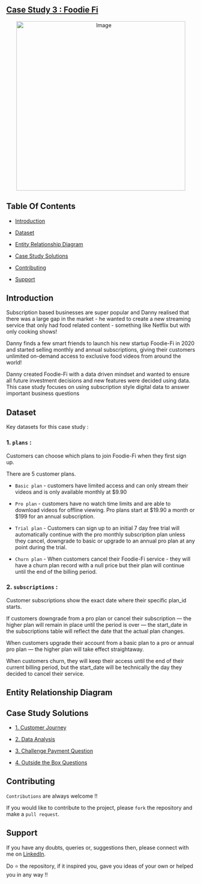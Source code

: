 ## [Case Study 3 : Foodie Fi](https://8weeksqlchallenge.com/case-study-3/)
<p align="center">
<img src="https://8weeksqlchallenge.com/images/case-study-designs/3.png" alt="Image" width="450" height="450">



## Table Of Contents
  - [Introduction](#introduction)

  - [Dataset](#dataset)
  - [Entity Relationship Diagram](#entity-relationship-diagram)
  - [Case Study Solutions](#case-study-solutions)
  - [Contributing](#contributing)
  - [Support](#support) 
    

## Introduction
Subscription based businesses are super popular and Danny realised that there was a large gap in the market - he wanted to create a new streaming service that only had food related content - something like Netflix but with only cooking shows!

Danny finds a few smart friends to launch his new startup Foodie-Fi in 2020 and started selling monthly and annual subscriptions, giving their customers unlimited on-demand access to exclusive food videos from around the world!

Danny created Foodie-Fi with a data driven mindset and wanted to ensure all future investment decisions and new features were decided using data. This case study focuses on using subscription style digital data to answer important business questions


## Dataset
Key datasets for this case study : 

### 1. **`plans`** : 

Customers can choose which plans to join Foodie-Fi when they first sign up.

There are 5 customer plans.

- `Basic plan` - customers have limited access and can only stream their videos and is only available monthly at $9.90

- `Pro plan` - customers have no watch time limits and are able to download videos for offline viewing. Pro plans start at $19.90 a month or $199 for an annual subscription.

- `Trial plan` - Customers can sign up to an initial 7 day free trial will automatically continue with the pro monthly subscription plan unless they cancel, downgrade to basic or upgrade to an annual pro plan at any point during the trial.

- `Churn plan` - When customers cancel their Foodie-Fi service - they will have a churn plan record with a null price but their plan will continue until the end of the billing period.


### 2. **`subscriptions`** : 

Customer subscriptions show the exact date where their specific plan_id starts.

If customers downgrade from a pro plan or cancel their subscription — the higher plan will remain in place until the period is over — the start_date in the subscriptions table will reflect the date that the actual plan changes.

When customers upgrade their account from a basic plan to a pro or annual pro plan — the higher plan will take effect straightaway.

When customers churn, they will keep their access until the end of their current billing period, but the start_date will be technically the day they decided to cancel their service.


## Entity Relationship Diagram





## Case Study Solutions
- [1. Customer Journey](1.%20Customer-Journey.md)

- [2. Data Analysis](2.%20Data-Analysis.md)

- [3. Challenge Payment Question](3.%20Challenge-Payment.md)

- [4. Outside the Box Questions](4.%20Outside-the-Box-Questions.md)




## Contributing
`Contributions` are always welcome !!

If you would like to contribute to the project, please `fork` the repository and make a `pull request`.


## Support

If you have any doubts, queries or, suggestions then, please connect with me on [LinkedIn](https://www.linkedin.com/in/faizanxmulla/).

Do ⭐ the repository, if it inspired you, gave you ideas of your own or helped you in any way !!